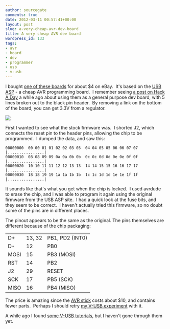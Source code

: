 ```yaml
---
author: sourcegate
comments: true
date: 2012-03-11 00:57:41+00:00
layout: post
slug: a-very-cheap-avr-dev-board
title: A very cheap AVR dev board
wordpress_id: 133
tags:
- avr
- board
- dev
- programmer
- usb
- v-usb
---
```


I bought [one of these boards](http://item.taobao.com/item.htm?spm=1103qnJ8.1-482lN.b-24JqD0&id=10052532429) for about $4 on eBay.  It's based on the [USB ASP](http://www.fischl.de/usbasp/) - a cheap AVR programming board.  I remember seeing [a post on Hack A Day](http://hackaday.com/2011/08/26/dev-board-from-an-avr-programmer/) a while ago about using them as a general purpose dev board, with 5 lines broken out to the black pin header.  By removing a link on the bottom of the board, you can get 3.3V from a regulator.

![](http://img01.taobaocdn.com/imgextra/i1/47424247/T2rpXoXl0MXXXXXXXX_!!47424247.jpg_b.jpg)

First I wanted to see what the stock firmware was.  I shorted J2, which connects the reset pin to the header pins, allowing the chip to be programmed.  I dumped the data, and saw this:

    
    00000000  00 00 01 01 02 02 03 03  04 04 05 05 06 06 07 07  |................|
    00000010  08 08 09 09 0a 0a 0b 0b  0c 0c 0d 0d 0e 0e 0f 0f  |................|
    00000020  10 10 11 11 12 12 13 13  14 14 15 15 16 16 17 17  |................|
    00000030  18 18 19 19 1a 1a 1b 1b  1c 1c 1d 1d 1e 1e 1f 1f  |................|


It sounds like that's what you get when the chip is locked.  I used avrdude to erase the chip, and I was able to program it again using the original firmware from the USB ASP site.  I had a quick look at the fuse bits, and they seem to be correct.  I haven't actually tried this firmware, so no doubt some of the pins are in different places.

The pinout appears to be the same as the original.  The pins themselves are different because of the chip packaging:

<table >
<tbody >
<tr >

<td >D+
</td>

<td >13, 32
</td>

<td >PB1, PD2 (INT0)
</td>
</tr>
<tr >

<td >D-
</td>

<td >12
</td>

<td >PB0
</td>
</tr>
<tr >

<td >MOSI
</td>

<td >15
</td>

<td >PB3 (MOSI)
</td>
</tr>
<tr >

<td >RST
</td>

<td >14
</td>

<td >PB2
</td>
</tr>
<tr >

<td >J2
</td>

<td >29
</td>

<td >RESET
</td>
</tr>
<tr >

<td >SCK
</td>

<td >17
</td>

<td >PB5 (SCK)
</td>
</tr>
<tr >

<td >MISO
</td>

<td >16
</td>

<td >PB4 (MISO)
</td>
</tr>
</tbody>
</table>

The price is amazing since the [AVR stick](http://www.sparkfun.com/products/9147) costs about $10, and contains fewer parts.  Perhaps I should retry [my V-USB experiment](http://sourcegate.wordpress.com/2011/12/17/run-a-v-usb-demo-on-an-avr-stick-easylogger/) with it.

A while ago I found [some V-USB tutorials](http://codeandlife.com/tags/v-usb/), but I haven't gone through them yet.
